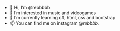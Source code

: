 - 👋 Hi, I’m @rebbbbb
- 👀 I’m interested in music and videogames
- 🌱 I’m currently learning c#, html, css and bootstrap
- 📫 You can find me on instagram @_rebbbb._

<!---
rebbbbb/rebbbbb is a ✨ special ✨ repository because its `README.md` (this file) appears on your GitHub profile.
You can click the Preview link to take a look at your changes.
--->
